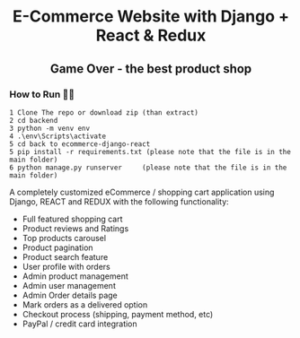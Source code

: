 <h1 align=center>E-Commerce Website with Django + React & Redux</h1>
<h2 align=center>Game Over  - the best product shop </h2>



### How to Run 🏃‍♀️

```shell
1 Clone The repo or download zip (than extract)
2 cd backend
3 python -m venv env
4 .\env\Scripts\activate
5 cd back to ecommerce-django-react
5 pip install -r requirements.txt (please note that the file is in the main folder)
6 python manage.py runserver     (please note that the file is in the main folder)

```



A completely customized eCommerce / shopping cart application using Django, REACT and REDUX with the following functionality:

- Full featured shopping cart
- Product reviews and Ratings
- Top products carousel
- Product pagination
- Product search feature
- User profile with orders
- Admin product management
- Admin user management
- Admin Order details page
- Mark orders as a delivered option
- Checkout process (shipping, payment method, etc)
- PayPal / credit card integration
